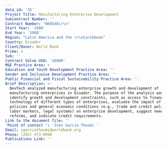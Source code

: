 ```yaml
---
data_id: '35'
Project Title: Manufacturing Enterprise Development
Subcontract Number: ''
Contract Number: "N68546\r\n"
Start Year: '1988'
End Year: '1988'
Region: "Latin America and the \r\nCaribbean"
Country: Ecuador
Client/Donor: World Bank
Prime: x
Sub: ''
Contract Value USD: '16000'
M&E Practice Area: x
Education and Youth Development Practice Area: ''
Gender and Inclusive Development Practice Area: ''
Public Financial and Fiscal Sustainability Practice Area: ''
Brief Description: >-
  DevTech analyzed manufacturing enterprise growth and development of
  manufacturing enterprises in Ecuador. The purpose of the analysis was to
  identify growth and development constraints, such as access to finance and
  technology of different types of enterprises, evaluate the impact of economic
  policies and general economic conditions (e.g., trade and credit policies,
  labor markets, legal systems) on enterprise development, suggest needed
  reforms, and indicate credit requirements.
Link to the document file: ''
'Point of contact ': 'Ines Garcia Thoumi '
Email: igarciathoumi@worldbank.org
Phone: (202) 473-0098
Publications Link: ''
---
```


